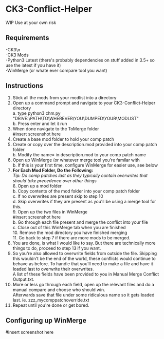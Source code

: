 # CK3-Conflict-Helper
WIP Use at your own risk
## Requirements
-CK3\n<br>
-CK3 Mods<br>
-Python3 Latest (there's probably dependencies on stuff added in 3.5+ so use the latest if you have it)<br>
-WinMerge (or whate ever compare tool you want)<br>
<p></p>

## Instructions
1. Stick all the mods from your modlist into a directory<br>
2. Open up a command prompt and navigate to your CK3-Conflict-Helper directory<br>
    a. type python3 chm.py "DRIVE:\PATH\TO\WHEREVER\YOU\DUMPED\YOUR\MODLIST"<br>
    b. Press enter and let it run<br>
3. When done navigate to the ToMerge folder<br>
#insert screenshot here<br>
4. Create a base mod folder to hold your comp patch<br>
5. Create or copy over the description.mod provided into your comp patch folder<br>
    b. Modify the name= in description.mod to your comp patch name<br>
6. Open up WinMerge (or whatever merge tool you're familar with<br>
    b. If this is your first time, configure WinMerge for easier use, see below<br>
7. <b>For Each Mod Folder, Do the Following:</b><br>
<i>Tip: Do comp patches last as they typically contain overwrites that should take precedence over other things</i><br>
    8. Open up a mod folder<br>
        b.  Copy contents of the mod folder into your comp patch folder<br>
        c. If no overwrites are present skip to step 10<br>
        d. Skip overwrites if they are present as you'll be using a merge tool for this.<br>
    9. Open up the two files in WinMerge<br>
    #insert screenshot here<br>
        b. Go through each file present and merge the conflict into your file<br>
        c. Close out of this WinMerge tab when you are finished<br>
    10. Remove the mod directory you have finished merging <br>
    11. Go back to step 7 if there are more mods to be merged.<br>
12. You are done, is what I would like to say.  But there are technically more things to do, proceed to step 13 if you want.<br>
13. So you're also allowed to overwrite fields from outside the file.  Skipping this wouldn't be the end of the world, these conflicts would continue to behave as before. To handle that you'll need to make a file and have it loaded last to overwrite their overwrites.<br>
    A list of these fields have been provided to you in Manual Merge Conflict Output.txt.<br>
14. More or less go through each field, open up the relevant files and do a manual compare and choose who should win.<br>
    Afterwards save that file under some ridiculous name so it gets loaded last. ie. zzz_mycomppatchoverride.txt
15. Repeat until you're done or get bored.

## Configuring up WinMerge
#insert screenshot here<br>
